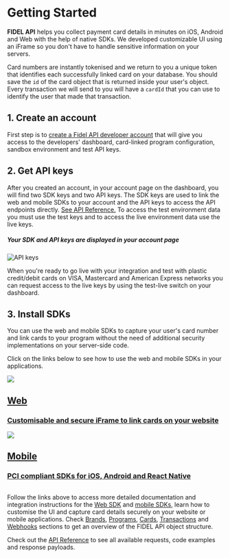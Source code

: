 # Getting Started

**FIDEL API** helps you collect payment card details in minutes on iOS, Android and Web with the help of native SDKs. We developed customizable UI using an iFrame so you don't have to handle sensitive information on your servers.

Card numbers are instantly tokenised and we return to you a unique token that identifies each successfully linked card on your database. You should save the `id` of the card object that is returned inside your user's object. Every transaction we will send to you will have a `cardId` that you can use to identify the user that made that transaction.

## 1. Create an account
First step is to [create a Fidel API developer account](https://dashboard.fidel.uk/sign-up) that will give you access to the developers' dashboard, card-linked program configuration, sandbox environment and test API keys.

## 2. Get API keys
After you created an account, in your account page on the dashboard, you will find two SDK keys and two API keys. The SDK keys are used to link the web and mobile SDKs to your account and the API keys to access the API endpoints directly. [See API Reference.](https://reference.fidel.uk) To access the test environment data you must use the test keys and to access the live environment data use the live keys.

##### Your SDK and API keys are displayed in your account page

![API keys](https://docs.fidel.uk/assets/images/api-keys.png "API keys")

When you're ready to go live with your integration and test with plastic credit/debit cards on VISA, Mastercard and American Express networks you can request access to the live keys by using the test-live switch on your dashboard.

## 3. Install SDKs
You can use the web and mobile SDKs to capture your user's card number and link cards to your program without the need of additional security implementations on your server-side code.

Click on the links below to see how to use the web and mobile SDKs in your applications.

<div class="row">
  <div class="column">
    <a href="/web-sdk" data-path="/web-sdk" class="content">
      <img src="https://docs.fidel.uk/assets/images/web_sdk.svg" />
      <h2>Web</h2>
      <h3>Customisable and secure iFrame to link cards on your website</h3>
    </a>
  </div>
  <div class="column">
    <a href="/mobile-sdks" data-path="/mobile-sdks" class="content">
      <img src="https://docs.fidel.uk/assets/images/mobile_sdk.svg" />
      <h2>Mobile</h2>
      <h3>PCI compliant SDKs for iOS, Android and React Native</h3>
    </a>
  </div>
</div>

Follow the links above to access more detailed documentation and integration instructions for the [Web SDK](/web-sdk) and [mobile SDKs](/mobile-sdks), learn how to customise the UI and capture card details securely on your website or mobile applications. Check [Brands](/brands), [Programs](/programs), [Cards](/cards), [Transactions](/transactions) and [Webhooks](/webhooks) sections to get an overview of the FIDEL API object structure.

Check out the [API Reference](https://reference.fidel.uk) to see all available requests, code examples and response payloads.
